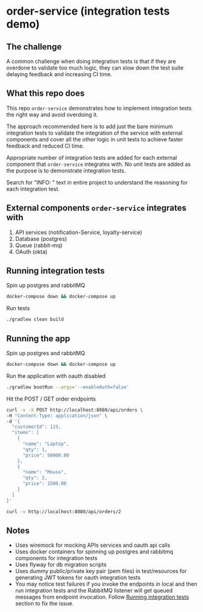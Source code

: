 # order-service (integration tests demo)

## The challenge
A common challenge when doing integration tests is that if they are overdone to validate too much logic, they can slow down the test suite delaying feedback and increasing CI time. 

## What this repo does
This repo `order-service` demonstrates how to implement integration tests the right way and avoid overdoing it.

The approach recommended here is to add just the bare minimum integration tests to validate the integration of the service with external components and cover all the other logic in unit tests to achieve faster feedback and reduced CI time.

Appropriate number of integration tests are added for each external component that `order-service` integrates with. No unit tests are added as the purpose is to demonstrate integration tests.

Search for "INFO: " text in entire project to understand the reasoning for each integration test.

## External components `order-service` integrates with
1. API services (notification-Service, loyalty-service)
2. Database (postgres)
3. Queue (rabbit-mq)
4. OAuth (okta)

## Running integration tests
Spin up postgres and rabbitMQ
```bash
docker-compose down && docker-compose up
```
Run tests
```bash
./gradlew clean build
```
## Running the app
Spin up postgres and rabbitMQ
```bash
docker-compose down && docker-compose up
```
Run the application with oauth disabled
```bash
./gradlew bootRun --args='--enableAuth=false'
```
Hit the POST / GET order endpoints
```bash
curl -v -X POST http://localhost:8080/api/orders \ 
-H "Content-Type: application/json" \
-d '{
  "customerId": 123,
  "items": [
    {
      "name": "Laptop",
      "qty": 1,
      "price": 50000.00
    },
    {
      "name": "Mouse",
      "qty": 2,
      "price": 1500.00
    }
  ]
}'
```
```bash
curl -v http://localhost:8080/api/orders/2
```

## Notes
- Uses wiremock for mocking APIs services and oauth api calls
- Uses docker containers for spinning up postgres and rabbitmq components for integration tests
- Uses flyway for db migration scripts
- Uses dummy public/private key pair (pem files) in test/resources for generating JWT tokens for oauth integration tests
- You may notice test failures if you invoke the endpoints in local and then run integration tests and the RabbitMQ listener will get queued messages from endpoint invocation. Follow [Running integration tests](#running-integration-tests) section to fix the issue. 